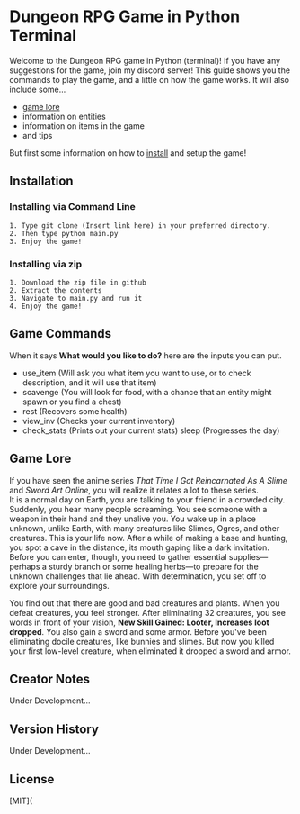 # Dungeon RPG Game in Python Terminal
Welcome to the Dungeon RPG game in Python (terminal)! If you have any suggestions for the game, join my discord server! This guide shows you the commands to play the game, and a little on how the game works.
It will also include some...
- [game lore](#game-lore)
- information on entities
- information on items in the game
- and tips

[//]:#
But first some information on how to [install](#installation) and setup the game!

## Installation
### Installing via Command Line
    1. Type git clone (Insert link here) in your preferred directory.
    2. Then type python main.py
    3. Enjoy the game!

### Installing via zip
    1. Download the zip file in github
    2. Extract the contents
    3. Navigate to main.py and run it
    4. Enjoy the game!


## Game Commands
When it says **What would you like to do?** here are the inputs you can put.
- use_item (Will ask you what item you want to use, or to check description, and it will use that item)
- scavenge (You will look for food, with a chance that an entity might spawn or you find a chest)
- rest (Recovers some health)
- view_inv (Checks your current inventory)
- check_stats (Prints out your current stats)
 sleep (Progresses the day)

## Game Lore
If you have seen the anime series _That Time I Got Reincarnated As A Slime_ and _Sword Art Online_, you will realize it relates a lot to these series.\
It is a normal day on Earth, you are talking to your friend in a crowded city. Suddenly, you hear many people screaming. You see someone with a weapon in their hand and they unalive you. You wake up in a place unknown, unlike Earth, with many creatures like Slimes, Ogres, and other creatures. This is your life now. After a while of making a base and hunting, you spot a cave in the distance, its mouth gaping like a dark invitation. Before you can enter, though, you need to gather essential supplies—perhaps a sturdy branch or some healing herbs—to prepare for the unknown challenges that lie ahead. With determination, you set off to explore your surroundings.

You find out that there are good and bad creatures and plants. When you defeat creatures, you feel stronger. After eliminating 32 creatures, you see words in front of your vision, **New Skill Gained: Looter, Increases loot dropped**. You also gain a sword and some armor. Before you've been eliminating docile creatures, like bunnies and slimes. But now you killed your first low-level creature, when eliminated it dropped a sword and armor.

## Creator Notes
[//]:#Mention-contributors
[//]:#Discord-link
Under Development...

## Version History
Under Development...

## License
[MIT](
